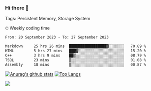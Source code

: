 ### Hi there 👋

Tags: Persistent Memory, Storage System

<!--

[![Anurag's github stats](https://github-readme-stats.vercel.app/api?username=wwyf)](https://github.com/anuraghazra/github-readme-stats)

[![Anurag's github stats](https://github-readme-stats.vercel.app/api?username=wwyf&count_private=true)](https://github.com/anuraghazra/github-readme-stats)


[![Top Langs](https://github-readme-stats.vercel.app/api/top-langs/?username=wwyf&count_private=true&&hide=jupyter%20notebook,html)](https://github.com/anuraghazra/github-readme-stats)



-->


⏱ Weekly coding time

<!--START_SECTION:waka-->

```txt
From: 20 September 2023 - To: 27 September 2023

Markdown     25 hrs 26 mins  █████████████████▓░░░░░░░   70.89 %
HTML         5 hrs 27 mins   ███▓░░░░░░░░░░░░░░░░░░░░░   15.20 %
C++          3 hrs 9 mins    ██▒░░░░░░░░░░░░░░░░░░░░░░   08.79 %
TSQL         23 mins         ▒░░░░░░░░░░░░░░░░░░░░░░░░   01.08 %
Assembly     18 mins         ▒░░░░░░░░░░░░░░░░░░░░░░░░   00.87 %
```

<!--END_SECTION:waka-->



[![Anurag's github stats](https://github-readme-stats.vercel.app/api?username=wwyf&count_private=true&show_icons=true&hide_border=true)](https://github.com/anuraghazra/github-readme-stats) [![Top Langs](https://github-readme-stats.vercel.app/api/top-langs/?username=wwyf&count_private=true&hide=jupyter%20notebook,html,OpenEdge%20ABL&langs_count=10&layout=compact&hide_border=true)](https://github.com/anuraghazra/github-readme-stats)

<!--

[![willianrod's wakatime stats](https://github-readme-stats.vercel.app/api/wakatime?username=wwyf)](https://github.com/anuraghazra/github-readme-stats)


-->

![](https://hit.yhype.me/github/profile?user_id=23121291)
